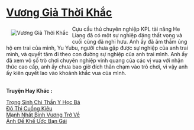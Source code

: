 <a href="https://truyentiki.com/vuong-gia-thoi-khac.31924/" title="Vương Giả Thời Khắc"><h1>Vương Giả Thời Khắc</h1></a><div style="display:table"><img align="right" style="float: left; padding: 10px;" src="https://truyentiki.com/a/img/str/src/31924.jpg" alt="Vương Giả Thời Khắc">Cựu cầu thủ chuyên nghiệp KPL tài năng He Liang đã có một sự nghiệp đáng thất vọng và cuối cùng đã nghỉ hưu. Anh ấy đã âm thầm ủng hộ em trai của mình, Yu Yubu, người chưa gặp được sự nghiệp của anh trai mình, và quyết tâm đi theo con đường sự nghiệp của anh trai mình. Anh ấy đã xem vô số trò chơi chuyên nghiệp vinh quang của các vị vua với nhận thức cao cấp, anh ấy chưa bao giờ đích thân chạm vào trò chơi, vì vậy anh ấy kiên quyết lao vào khoảnh khắc vua của mình.</div><p><br><b>Truyện Hay Khác :</b></p><a href="https://truyentiki.com/trong-sinh-chi-than-y-hoc-ba.31923/" alt="Trọng Sinh Chi Thần Y Học Bá">Trọng Sinh Chi Thần Y Học Bá</a><br/><a href="https://truyentiki.wordpress.com/2020/06/08/do-thi-cuong-kieu/" alt="Đô Thị Cuồng Kiêu">Đô Thị Cuồng Kiêu</a><br/><a href="https://wikitruyen.wordpress.com/2020/06/23/manh-nhat-binh-vuong-tro-ve/" alt="Mạnh Nhất Binh Vương Trở Về">Mạnh Nhất Binh Vương Trở Về</a><br/><a href="https://github.com/nownovels/topcv/tree/master/truyenhay/31667/README.md" alt="Ảnh Đế Khế Ước Bạn Gái">Ảnh Đế Khế Ước Bạn Gái</a><br/>
